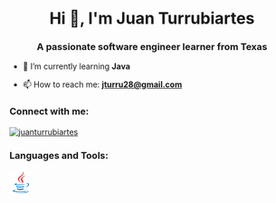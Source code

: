 <h1 align="center">Hi 👋, I'm Juan Turrubiartes</h1>
<h3 align="center">A passionate software engineer learner from Texas</h3>

- 🌱 I’m currently learning **Java**

- 📫 How to reach me: **jturru28@gmail.com**

<h3 align="left">Connect with me:</h3>
<p align="left">
<a href="https://linkedin.com/in/juanturrubiartes" target="blank"><img align="center" src="https://raw.githubusercontent.com/rahuldkjain/github-profile-readme-generator/master/src/images/icons/Social/linked-in-alt.svg" alt="juanturrubiartes" height="30" width="40" /></a>
</p>

<h3 align="left">Languages and Tools:</h3>
<p align="left"> <a href="https://www.java.com" target="_blank" rel="noreferrer"> <img src="https://raw.githubusercontent.com/devicons/devicon/master/icons/java/java-original.svg" alt="java" width="40" height="40"/> </a> </p>


